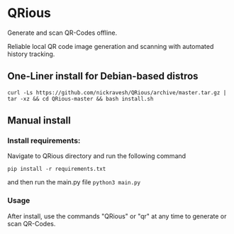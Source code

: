 # QRious
Generate and scan QR-Codes offline.

Reliable local QR code image generation and scanning with automated history tracking.

## One-Liner install for Debian-based distros
```
curl -Ls https://github.com/nickravesh/QRious/archive/master.tar.gz | tar -xz && cd QRious-master && bash install.sh
```
## Manual install
### Install requirements:
Navigate to QRious directory and run the following command
```
pip install -r requirements.txt
```
and then run the main.py file `python3 main.py`

### Usage
After install, use the commands "QRious" or "qr" at any time to generate or scan QR-Codes.
